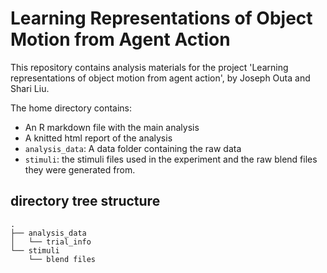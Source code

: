 # Learning Representations of Object Motion from Agent Action

This repository contains analysis materials for the project 'Learning representations of object motion from agent action', by Joseph Outa and Shari Liu.

The home directory contains:  
- An R markdown file with the main analysis
- A knitted html report of the analysis
- `analysis_data`: A data folder containing the raw data 
- `stimuli`: the stimuli files used in the experiment and the raw blend files they were generated from.

## directory tree structure
```
.
├── analysis_data
│   └── trial_info
└── stimuli
    └── blend files

```
